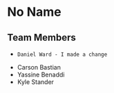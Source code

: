 # No Name
## Team Members
*     Daniel Ward - I made a change
* Carson Bastian
* Yassine Benaddi
* Kyle Stander
